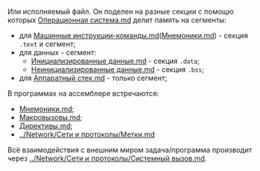 Или исполняемый файл. Он поделен на разные секции с помощю которых  [Операционная система.md](Операционная%20система.md) делит память на сегменты:
- для [Машинные инструкции-команды.md](Машинные%20инструкции-команды.md)([Мнемоники.md](Мнемоники.md)) - секция `.text` и сегмент;
- для данных - сегмент:
	- [Инициализированные данные.md](Инициализированные%20данные.md) - секция `.data`;
	- [Неинициализированные данные.md](Неинициализированные%20данные.md) - секция `.bss`;
- для [Аппаратный стек.md](Аппаратный%20стек.md) -  только сегмент;



В программах на ассемблере встречаются:
- [Мнемоники.md](Мнемоники.md);
- [Макровызовы.md](Макровызовы.md);
- [Директивы.md](Директивы.md);
- [../Network/Сети и протоколы/Метки.md](../Network/Сети%20и%20протоколы/Метки.md)

Всё взаимодействия с внешним миром задача/программа производит через [../Network/Сети и протоколы/Системный вызов.md](../Network/Сети%20и%20протоколы/Системный%20вызов.md).